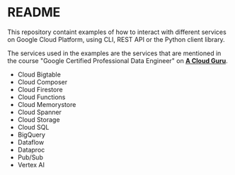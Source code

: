 # README

This repository containt examples of how to interact with different services on Google Cloud Platform, using CLI, REST API or the Python client library.

The services used in the examples are the services that are mentioned in the course "Google Certified Professional Data Engineer" on <a href="https://www.pluralsight.com/cloud-guru/courses/google-certified-professional-data-engineer">__A Cloud Guru__</a>.

- Cloud Bigtable
- Cloud Composer
- Cloud Firestore
- Cloud Functions
- Cloud Memorystore
- Cloud Spanner
- Cloud Storage
- Cloud SQL
- BigQuery
- Dataflow
- Dataproc
- Pub/Sub
- Vertex AI
